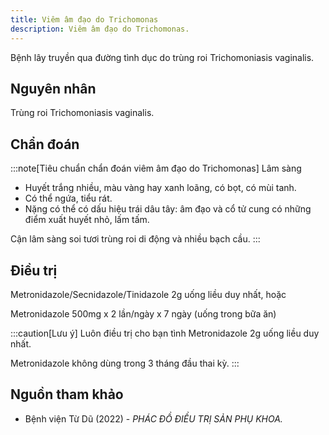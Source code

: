 ```yaml
---
title: Viêm âm đạo do Trichomonas
description: Viêm âm đạo do Trichomonas.
---
```


Bệnh lây truyền qua đường tình dục do trùng roi Trichomoniasis vaginalis.

## Nguyên nhân

Trùng roi Trichomoniasis vaginalis.

## Chẩn đoán

:::note[Tiêu chuẩn chẩn đoán viêm âm đạo do Trichomonas]
Lâm sàng

- Huyết trắng nhiều, màu vàng hay xanh loãng, có bọt, có mùi tanh.
- Có thể ngứa, tiểu rát.
- Nặng có thể có dấu hiệu trái dâu tây: âm đạo và cổ tử cung có những điểm xuất huyết nhỏ, lấm tấm.

Cận lâm sàng soi tươi trùng roi di động và nhiều bạch cầu.
:::

## Điều trị

Metronidazole/Secnidazole/Tinidazole 2g uống liều duy nhất, hoặc

Metronidazole 500mg x 2 lần/ngày x 7 ngày (uống trong bữa ăn)

:::caution[Lưu ý]
Luôn điều trị cho bạn tình Metronidazole 2g uống liều duy nhất.

Metronidazole không dùng trong 3 tháng đầu thai kỳ.
:::

## Nguồn tham khảo

- Bệnh viện Từ Dũ (2022) - _PHÁC ĐỒ ĐIỀU TRỊ SẢN PHỤ KHOA._
